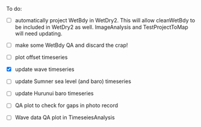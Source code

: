 To do:
- [ ] automatically project WetBdy in WetDry2. This will allow cleanWetBdy to be
      included in WetDry2 as well. ImageAnalysis and TestProjectToMap will need 
      updating.
- [ ] make some WetBdy QA and discard the crap!
- [ ] plot offset timeseries
- [x] update wave timeseries
- [ ] update Sumner sea level (and baro) timeseries
- [ ] update Hurunui baro timeseries
- [ ] QA plot to check for gaps in photo record
- [ ] Wave data QA plot in TimeseiesAnalysis
      